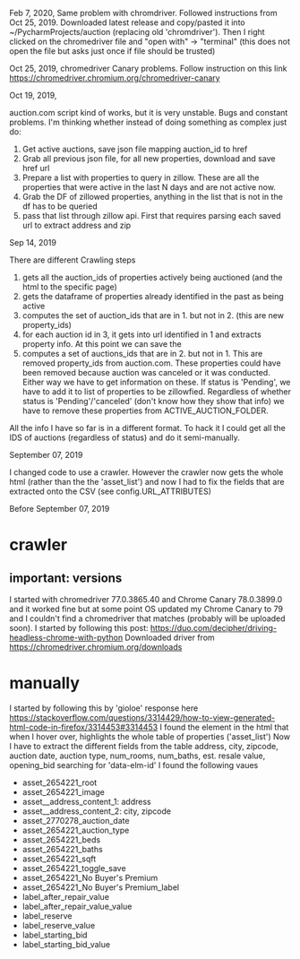 Feb 7, 2020,
Same problem with chromdriver. Followed instructions from Oct 25, 2019. Downloaded latest release and copy/pasted it
into ~/PycharmProjects/auction (replacing old 'chromdriver'). Then I right clicked on the chromedriver file
and "open with" -> "terminal" (this does not open the file but asks just once if file should be trusted)

Oct 25, 2019,
chromedriver Canary problems. Follow instruction on this link https://chromedriver.chromium.org/chromedriver-canary

Oct 19, 2019,

auction.com script kind of works, but it is very unstable. Bugs and constant problems.
I'm thinking whether instead of doing something as complex just do:
1. Get active auctions, save json file mapping auction_id to href
1. Grab all previous json file, for all new properties, download and save href url
1. Prepare a list with properties to query in zillow. These are all the properties that were active in the last
N days and are not active now.
1. Grab the DF of zillowed properties, anything in the list that is not in the df has to be queried
1. pass that list through zillow api. First that requires parsing each saved url to extract address and zip



Sep 14, 2019

There are different Crawling steps
1. gets all the auction_ids of properties actively being auctioned (and the html to the specific page)
2. gets the dataframe of properties already identified in the past as being active
3. computes the set of auction_ids that are in 1. but not in 2. (this are new property_ids)
4. for each auction id in 3, it gets into url identified in 1 and extracts property info. At this point
    we can save the 
5. computes a set of auctions_ids that are in 2. but not in 1. This are removed property_ids from 
    auction.com. These properties could have been removed because auction was canceled or it was conducted.
    Either way we have to get information on these. If status is 'Pending', we have to add it to list
    of properties to be zillowfied. Regardless of whether status is 'Pending'/'canceled' (don't know 
    how they show that info) we have to remove these properties from ACTIVE_AUCTION_FOLDER.
    
All the info I have so far is in a different format. To hack it I could get all the IDS of auctions
(regardless of status) and do it semi-manually. 

September 07, 2019

I changed code to use a crawler. However the crawler now gets the whole html (rather than the the 'asset_list')
and now I had to fix the fields that are extracted onto the CSV (see config.URL_ATTRIBUTES)

Before September 07, 2019

# crawler
## important: versions
I started with chromedriver 77.0.3865.40 and Chrome Canary 78.0.3899.0 and it worked fine but at some point
OS updated my Chrome Canary to 79 and I couldn't find a chromedriver that matches (probably will be uploaded
soon).
I started by following this post: 
https://duo.com/decipher/driving-headless-chrome-with-python
Downloaded driver from https://chromedriver.chromium.org/downloads


# manually
 I started by following this by 'gioloe' response here https://stackoverflow.com/questions/3314429/how-to-view-generated-html-code-in-firefox/3314453#3314453
 I found the element in the html that when I hover over, highlights the whole table of properties ('asset_list')
 Now I have to extract the different fields from the table
 address, city, zipcode, auction date, auction type, num_rooms, num_baths, est. resale value, opening_bid
 searching for 'data-elm-id' I found the following vaues
 
* asset_2654221_root
* asset_2654221_image
* asset_<number>_address_content_1: address
* asset_<number>_address_content_2: city, zipcode
* asset_2770278_auction_date
* asset_2654221_auction_type
* asset_2654221_beds
* asset_2654221_baths
* asset_2654221_sqft
* asset_2654221_toggle_save
* asset_2654221_No Buyer's Premium
* asset_2654221_No Buyer's Premium_label
* label_after_repair_value
* label_after_repair_value_value
* label_reserve
* label_reserve_value
* label_starting_bid
* label_starting_bid_value

